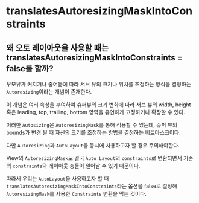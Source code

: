 # translatesAutoresizingMaskIntoConstraints

## 왜 오토 레이아웃을 사용할 때는 translatesAutoresizingMaskIntoConstraints = false를 할까?

부모뷰가 커지거나 줄어듦에 따라 서브 뷰의 크기나 위치를 조정하는 방식을 결정하는 `Autoresizing`이라는 개념이 존재한다.

이 개념은 여러 속성을 부여하여 슈퍼뷰의 크기 변화에 따라 서브 뷰의 width, height 혹은 leading, top, trailing, bottom 영역을 유연하게 고정하거나 확장할 수 있다.

이러한 `Autosizing`은 `AutoresizingMask`를 통해 적용할 수 있는데, 슈퍼 뷰의 bounds가 변경 될 때 자신의 크기를 조정하는 방법을 결정하는 비트마스크이다.

다만 `Autoresizing`과 `AutoLayout`을 동시에 사용하고자 할 경우 주의해야한다.

View의 `AutoresizingMask`도 결국 `Auto Layout`의 `constraints`로 변환되면서 기존의 `constraints`와 레이아웃 충돌이 일어날 수 있기 때문이다.

따라서 우리는 `AutoLayout`을 사용하고자 할 때 `translatesAutoresizingMaskIntoConstraints`라는 옵션을 false로 설정해 `AutoresizingMask`를 사용한 `Constraints` 변환을 막는 것이다.